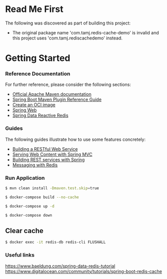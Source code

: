 # Read Me First
The following was discovered as part of building this project:

* The original package name 'com.tamj.redis-cache-demo' is invalid and this project uses 'com.tamj.rediscachedemo' instead.

# Getting Started

### Reference Documentation
For further reference, please consider the following sections:

* [Official Apache Maven documentation](https://maven.apache.org/guides/index.html)
* [Spring Boot Maven Plugin Reference Guide](https://docs.spring.io/spring-boot/docs/2.7.14/maven-plugin/reference/html/)
* [Create an OCI image](https://docs.spring.io/spring-boot/docs/2.7.14/maven-plugin/reference/html/#build-image)
* [Spring Web](https://docs.spring.io/spring-boot/docs/2.7.14/reference/htmlsingle/index.html#web)
* [Spring Data Reactive Redis](https://docs.spring.io/spring-boot/docs/2.7.14/reference/htmlsingle/index.html#data.nosql.redis)

### Guides
The following guides illustrate how to use some features concretely:

* [Building a RESTful Web Service](https://spring.io/guides/gs/rest-service/)
* [Serving Web Content with Spring MVC](https://spring.io/guides/gs/serving-web-content/)
* [Building REST services with Spring](https://spring.io/guides/tutorials/rest/)
* [Messaging with Redis](https://spring.io/guides/gs/messaging-redis/)

### Run Application

```bash
$ mvn clean install -Dmaven.test.skip=true
```

```bash
$ docker-compose build --no-cache
```

```bash
$ docker-compose up -d
```

```bash
$ docker-compose down
```

## Clear cache

```bash
$ docker exec -it redis-db redis-cli FLUSHALL
```

### Useful links

https://www.baeldung.com/spring-data-redis-tutorial
https://www.digitalocean.com/community/tutorials/spring-boot-redis-cache

